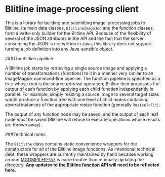 Blitline image-processing client
================================

This is a library for building and submitting image-processing jobs to
Blitline. Its main data classes, `BlitlineImageJob` and the function classes,
form a write-only builder for the Blitline API. Because of the flexibility of
several of the JSON attributes in the API and the fact that the server
consuming the JSON is not written in Java, this library does not support
turning a job definition into any Java-sensible object.

###The Blitline pipeline

A Blitline job starts by retrieving a single source image and applying a
number of transformations (functions) to it in a manner very similar to an
ImageMagick command-line pipeline. The function pipeline is specified as a
tree whose root is the source retrieval operation; Blitline then processes
the output of each function by applying each child function independently
in parallel. For example, simply resizing a source image to several target
sizes would produce a function tree with one level of child nodes containing
several instances of the appropriate resize function (generally
`ResizeToFit`).

The output of any function node may be saved, and the output of each leaf
node *must* be saved (Blitline will refuse to execute operations whose results
are thrown away).

###Technical notes

The `Blitline` class contains static convenience wrappers for the constructors
for all of the Blitline image functions. As intentional technical debt, these
wrappers are currently maintained by hand because working around
[MCOMPILER-157](https://jira.codehaus.org/browse/MCOMPILER-157) is more trouble
than manually updating the directory. **Any updates to [the Blitline function
API](https://www.blitline.com/docs/functions) will need to be reflected here.**